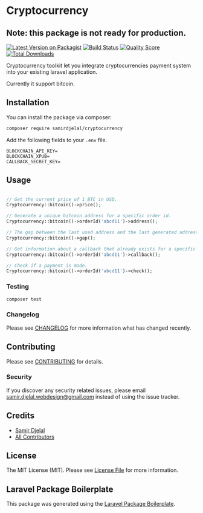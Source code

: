 # Cryptocurrency
## Note: this package is not ready for production.

[![Latest Version on Packagist](https://img.shields.io/packagist/v/samirdjelal/cryptocurrency.svg?style=flat-square)](https://packagist.org/packages/samirdjelal/cryptocurrency)
[![Build Status](https://img.shields.io/travis/samirdjelal/cryptocurrency/master.svg?style=flat-square)](https://travis-ci.org/samirdjelal/cryptocurrency)
[![Quality Score](https://img.shields.io/scrutinizer/g/samirdjelal/cryptocurrency.svg?style=flat-square)](https://scrutinizer-ci.com/g/samirdjelal/cryptocurrency)
[![Total Downloads](https://img.shields.io/packagist/dt/samirdjelal/cryptocurrency.svg?style=flat-square)](https://packagist.org/packages/samirdjelal/cryptocurrency)

Cryptocurrency toolkit let you integrate cryptocurrencies payment system into your existing laravel application.

Currently it support bitcoin.

## Installation

You can install the package via composer:

```bash
composer require samirdjelal/cryptocurrency
```

Add the following fields to your `.env` file.
```
BLOCKCHAIN_API_KEY=
BLOCKCHAIN_XPUB=
CALLBACK_SECRET_KEY=
```


## Usage

``` php

// Get the current price of 1 BTC in USD.
Cryptocurrency::bitcoin()->price();

// Generate a unique bitcoin address for a specific order id. 
Cryptocurrency::bitcoin()->orderId('abcd11')->address();

// The gap between the last used address and the last generated address.
Cryptocurrency::bitcoin()->gap();

// Get information about a callback that already exists for a specific orderId.
Cryptocurrency::bitcoin()->orderId('abcd11')->callback();

// Check if a payment is made.
Cryptocurrency::bitcoin()->orderId('abcd11')->check();

```

### Testing

``` bash
composer test
```

### Changelog

Please see [CHANGELOG](CHANGELOG.md) for more information what has changed recently.

## Contributing

Please see [CONTRIBUTING](CONTRIBUTING.md) for details.

### Security

If you discover any security related issues, please email samir.djelal.webdesign@gmail.com instead of using the issue tracker.

## Credits

- [Samir Djelal](https://github.com/samirdjelal)
- [All Contributors](../../contributors)

## License

The MIT License (MIT). Please see [License File](LICENSE.md) for more information.

## Laravel Package Boilerplate

This package was generated using the [Laravel Package Boilerplate](https://laravelpackageboilerplate.com).
